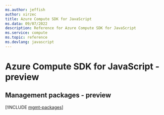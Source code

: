 ```yaml
---
ms.author: jeffish
author: xirzec
title: Azure Compute SDK for JavaScript
ms.data: 09/07/2022
description: Reference for Azure Compute SDK for JavaScript
ms.service: compute
ms.topic: reference
ms.devlang: javascript
---
```

# Azure Compute SDK for JavaScript - preview

## Management packages - preview
[!INCLUDE [mgmt-packages](compute-mgmt-index.md)]